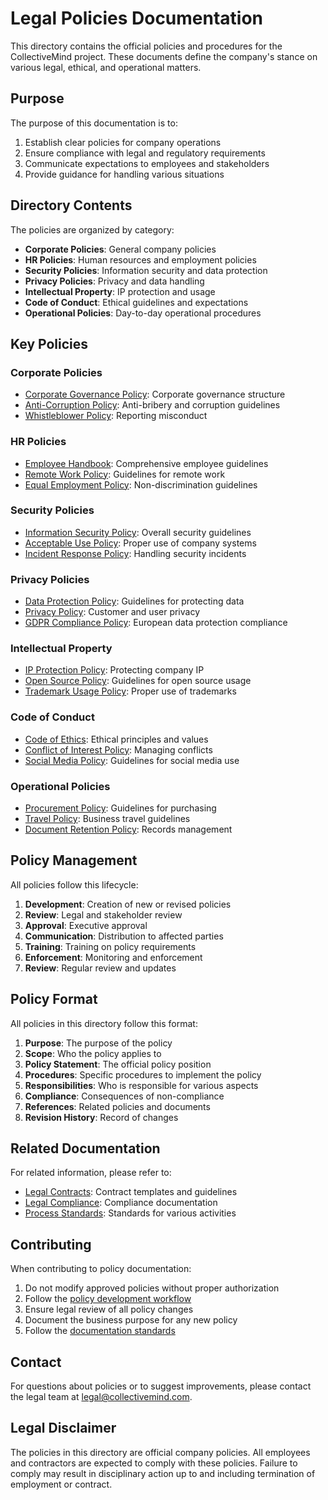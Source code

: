 # Legal Policies Documentation

This directory contains the official policies and procedures for the CollectiveMind project. These documents define the company's stance on various legal, ethical, and operational matters.

## Purpose

The purpose of this documentation is to:

1. Establish clear policies for company operations
2. Ensure compliance with legal and regulatory requirements
3. Communicate expectations to employees and stakeholders
4. Provide guidance for handling various situations

## Directory Contents

The policies are organized by category:

- **Corporate Policies**: General company policies
- **HR Policies**: Human resources and employment policies
- **Security Policies**: Information security and data protection
- **Privacy Policies**: Privacy and data handling
- **Intellectual Property**: IP protection and usage
- **Code of Conduct**: Ethical guidelines and expectations
- **Operational Policies**: Day-to-day operational procedures

## Key Policies

### Corporate Policies

- [Corporate Governance Policy](./corporate/governance-policy.md): Corporate governance structure
- [Anti-Corruption Policy](./corporate/anti-corruption-policy.md): Anti-bribery and corruption guidelines
- [Whistleblower Policy](./corporate/whistleblower-policy.md): Reporting misconduct

### HR Policies

- [Employee Handbook](./hr/employee-handbook.md): Comprehensive employee guidelines
- [Remote Work Policy](./hr/remote-work-policy.md): Guidelines for remote work
- [Equal Employment Policy](./hr/equal-employment-policy.md): Non-discrimination guidelines

### Security Policies

- [Information Security Policy](./security/information-security-policy.md): Overall security guidelines
- [Acceptable Use Policy](./security/acceptable-use-policy.md): Proper use of company systems
- [Incident Response Policy](./security/incident-response-policy.md): Handling security incidents

### Privacy Policies

- [Data Protection Policy](./privacy/data-protection-policy.md): Guidelines for protecting data
- [Privacy Policy](./privacy/privacy-policy.md): Customer and user privacy
- [GDPR Compliance Policy](./privacy/gdpr-compliance-policy.md): European data protection compliance

### Intellectual Property

- [IP Protection Policy](./ip/ip-protection-policy.md): Protecting company IP
- [Open Source Policy](./ip/open-source-policy.md): Guidelines for open source usage
- [Trademark Usage Policy](./ip/trademark-usage-policy.md): Proper use of trademarks

### Code of Conduct

- [Code of Ethics](./conduct/code-of-ethics.md): Ethical principles and values
- [Conflict of Interest Policy](./conduct/conflict-of-interest-policy.md): Managing conflicts
- [Social Media Policy](./conduct/social-media-policy.md): Guidelines for social media use

### Operational Policies

- [Procurement Policy](./operational/procurement-policy.md): Guidelines for purchasing
- [Travel Policy](./operational/travel-policy.md): Business travel guidelines
- [Document Retention Policy](./operational/document-retention-policy.md): Records management

## Policy Management

All policies follow this lifecycle:

1. **Development**: Creation of new or revised policies
2. **Review**: Legal and stakeholder review
3. **Approval**: Executive approval
4. **Communication**: Distribution to affected parties
5. **Training**: Training on policy requirements
6. **Enforcement**: Monitoring and enforcement
7. **Review**: Regular review and updates

## Policy Format

All policies in this directory follow this format:

1. **Purpose**: The purpose of the policy
2. **Scope**: Who the policy applies to
3. **Policy Statement**: The official policy position
4. **Procedures**: Specific procedures to implement the policy
5. **Responsibilities**: Who is responsible for various aspects
6. **Compliance**: Consequences of non-compliance
7. **References**: Related policies and documents
8. **Revision History**: Record of changes

## Related Documentation

For related information, please refer to:

- [Legal Contracts](../contracts/): Contract templates and guidelines
- [Legal Compliance](../compliance/): Compliance documentation
- [Process Standards](../../process/standards/): Standards for various activities

## Contributing

When contributing to policy documentation:

1. Do not modify approved policies without proper authorization
2. Follow the [policy development workflow](../../process/workflows/policy-development-workflow.md)
3. Ensure legal review of all policy changes
4. Document the business purpose for any new policy
5. Follow the [documentation standards](../../process/standards/documentation-standards.md)

## Contact

For questions about policies or to suggest improvements, please contact the legal team at [legal@collectivemind.com](mailto:legal@collectivemind.com).

## Legal Disclaimer

The policies in this directory are official company policies. All employees and contractors are expected to comply with these policies. Failure to comply may result in disciplinary action up to and including termination of employment or contract. 